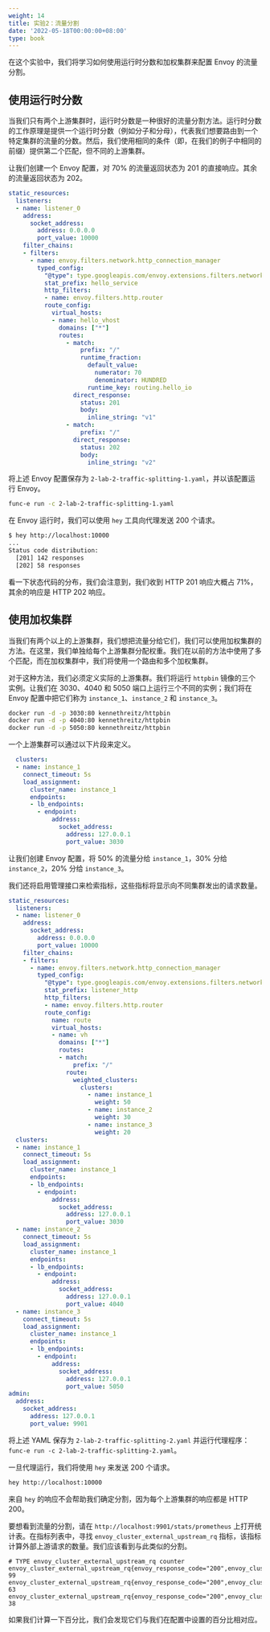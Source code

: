 ```yaml
---
weight: 14
title: 实验2：流量分割
date: '2022-05-18T00:00:00+08:00'
type: book
---
```


在这个实验中，我们将学习如何使用运行时分数和加权集群来配置 Envoy 的流量分割。

## 使用运行时分数

当我们只有两个上游集群时，运行时分数是一种很好的流量分割方法。运行时分数的工作原理是提供一个运行时分数（例如分子和分母），代表我们想要路由到一个特定集群的流量的分数。然后，我们使用相同的条件（即，在我们的例子中相同的前缀）提供第二个匹配，但不同的上游集群。

让我们创建一个 Envoy 配置，对 70% 的流量返回状态为 201 的直接响应。其余的流量返回状态为 202。

```yaml
static_resources:
  listeners:
  - name: listener_0
    address:
      socket_address:
        address: 0.0.0.0
        port_value: 10000
    filter_chains:
    - filters:
      - name: envoy.filters.network.http_connection_manager
        typed_config:
          "@type": type.googleapis.com/envoy.extensions.filters.network.http_connection_manager.v3.HttpConnectionManager
          stat_prefix: hello_service
          http_filters:
          - name: envoy.filters.http.router
          route_config:
            virtual_hosts:
            - name: hello_vhost
              domains: ["*"]
              routes:
                - match:
                    prefix: "/"
                    runtime_fraction:
                      default_value:
                        numerator: 70
                        denominator: HUNDRED
                      runtime_key: routing.hello_io
                  direct_response:
                    status: 201
                    body:
                      inline_string: "v1"
                - match:
                    prefix: "/"
                  direct_response:
                    status: 202
                    body:
                      inline_string: "v2"
```

将上述 Envoy 配置保存为 `2-lab-2-traffic-splitting-1.yaml`，并以该配置运行 Envoy。

```sh
func-e run -c 2-lab-2-traffic-splitting-1.yaml
```

在 Envoy 运行时，我们可以使用 `hey` 工具向代理发送 200 个请求。

```sh
$ hey http://localhost:10000
...
Status code distribution:
  [201] 142 responses
  [202] 58 responses
```

看一下状态代码的分布，我们会注意到，我们收到 HTTP 201 响应大概占 71%，其余的响应是 HTTP 202 响应。

## 使用加权集群

当我们有两个以上的上游集群，我们想把流量分给它们，我们可以使用加权集群的方法。在这里，我们单独给每个上游集群分配权重。我们在以前的方法中使用了多个匹配，而在加权集群中，我们将使用一个路由和多个加权集群。

对于这种方法，我们必须定义实际的上游集群。我们将运行 `httpbin` 镜像的三个实例。让我们在 3030、4040 和 5050 端口上运行三个不同的实例；我们将在 Envoy 配置中把它们称为 `instance_1`、`instance_2` 和 `instance_3`。

```sh
docker run -d -p 3030:80 kennethreitz/httpbin
docker run -d -p 4040:80 kennethreitz/httpbin
docker run -d -p 5050:80 kennethreitz/httpbin
```

一个上游集群可以通过以下片段来定义。

```yaml
  clusters:
  - name: instance_1
    connect_timeout: 5s
    load_assignment:
      cluster_name: instance_1
      endpoints:
      - lb_endpoints:
        - endpoint:
            address:
              socket_address:
                address: 127.0.0.1
                port_value: 3030
```

让我们创建 Envoy 配置，将 50% 的流量分给 `instance_1`，30% 分给 `instance_2`，20% 分给 `instance_3`。

我们还将启用管理接口来检索指标，这些指标将显示向不同集群发出的请求数量。

```yaml
static_resources:
  listeners:
  - name: listener_0
    address:
      socket_address:
        address: 0.0.0.0
        port_value: 10000
    filter_chains:
    - filters:
      - name: envoy.filters.network.http_connection_manager
        typed_config:
          "@type": type.googleapis.com/envoy.extensions.filters.network.http_connection_manager.v3.HttpConnectionManager
          stat_prefix: listener_http
          http_filters:
          - name: envoy.filters.http.router
          route_config:
            name: route
            virtual_hosts:
            - name: vh
              domains: ["*"]
              routes:
              - match:
                  prefix: "/"
                route:
                  weighted_clusters:
                    clusters:
                      - name: instance_1
                        weight: 50
                      - name: instance_2
                        weight: 30
                      - name: instance_3
                        weight: 20
  clusters:
  - name: instance_1
    connect_timeout: 5s
    load_assignment:
      cluster_name: instance_1
      endpoints:
      - lb_endpoints:
        - endpoint:
            address:
              socket_address:
                address: 127.0.0.1
                port_value: 3030
  - name: instance_2
    connect_timeout: 5s
    load_assignment:
      cluster_name: instance_1
      endpoints:
      - lb_endpoints:
        - endpoint:
            address:
              socket_address:
                address: 127.0.0.1
                port_value: 4040
  - name: instance_3
    connect_timeout: 5s
    load_assignment:
      cluster_name: instance_1
      endpoints:
      - lb_endpoints:
        - endpoint:
            address:
              socket_address:
                address: 127.0.0.1
                port_value: 5050
admin:
  address:
    socket_address:
      address: 127.0.0.1
      port_value: 9901
```

将上述 YAML 保存为 `2-lab-2-traffic-splitting-2.yaml` 并运行代理程序：`func-e run -c 2-lab-2-traffic-splitting-2.yaml`。

一旦代理运行，我们将使用 `hey` 来发送 200 个请求。

```sh
hey http://localhost:10000
```

来自 `hey` 的响应不会帮助我们确定分割，因为每个上游集群的响应都是 HTTP 200。

要想看到流量的分割，请在 `http://localhost:9901/stats/prometheus` 上打开统计表。在指标列表中，寻找 `envoy_cluster_external_upstream_rq` 指标，该指标计算外部上游请求的数量。我们应该看到与此类似的分割。

```
# TYPE envoy_cluster_external_upstream_rq counter
envoy_cluster_external_upstream_rq{envoy_response_code="200",envoy_cluster_name="instance_1"} 99
envoy_cluster_external_upstream_rq{envoy_response_code="200",envoy_cluster_name="instance_2"} 63
envoy_cluster_external_upstream_rq{envoy_response_code="200",envoy_cluster_name="instance_3"} 38
```

如果我们计算一下百分比，我们会发现它们与我们在配置中设置的百分比相对应。
